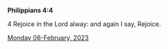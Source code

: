 **Philippians 4:4**

4 Rejoice in the Lord alway: and again I say, Rejoice.

[Monday 06-February, 2023](https://t.me/s/daily_scripture)
